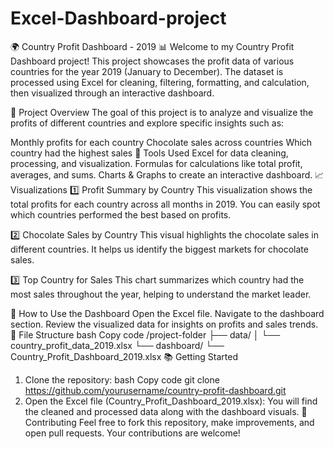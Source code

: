 # Excel-Dashboard-project
🌍 Country Profit Dashboard - 2019 📊
Welcome to my Country Profit Dashboard project! This project showcases the profit data of various countries for the year 2019 (January to December). The dataset is processed using Excel for cleaning, filtering, formatting, and calculation, then visualized through an interactive dashboard.

🚀 Project Overview
The goal of this project is to analyze and visualize the profits of different countries and explore specific insights such as:

Monthly profits for each country
Chocolate sales across countries
Which country had the highest sales
🧰 Tools Used
Excel for data cleaning, processing, and visualization.
Formulas for calculations like total profit, averages, and sums.
Charts & Graphs to create an interactive dashboard.
📈 Visualizations
1️⃣ Profit Summary by Country
This visualization shows the total profits for each country across all months in 2019. You can easily spot which countries performed the best based on profits.


2️⃣ Chocolate Sales by Country
This visual highlights the chocolate sales in different countries. It helps us identify the biggest markets for chocolate sales.


3️⃣ Top Country for Sales
This chart summarizes which country had the most sales throughout the year, helping to understand the market leader.


🔄 How to Use the Dashboard
Open the Excel file.
Navigate to the dashboard section.
Review the visualized data for insights on profits and sales trends.
📁 File Structure
bash
Copy code
/project-folder
    ├── data/
    │   └── country_profit_data_2019.xlsx
    └── dashboard/
        └── Country_Profit_Dashboard_2019.xlsx
📚 Getting Started
1. Clone the repository:
bash
Copy code
git clone https://github.com/yourusername/country-profit-dashboard.git
2. Open the Excel file (Country_Profit_Dashboard_2019.xlsx):
You will find the cleaned and processed data along with the dashboard visuals.
🤝 Contributing
Feel free to fork this repository, make improvements, and open pull requests. Your contributions are welcome!


